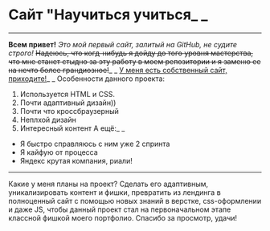 # Сайт "Научиться учиться_  _
--------------------------------------------
__Всем привет!__
 *Это мой первый сайт, залитый на GitHub, не судите строго!*
~~Надеюсь, что когд-нибудь я дойду до того уровня мастерства, что мне станет стыдно за эту работу в моем репозитории и я заменю ее на нечто более грандиозное!~~_  _
[У меня есть собственный сайт, приходите!](https://webappmaster.ru/)_  _
Особенности данного проекта:
1. Используется HTML и CSS.
2. Почти адаптивный дизайн))
3. Почти что кроссбраузерный
4. Неплхой дизайн
5. Интересный контент
А ещё:_  _
* Я быстро справляюсь с ним уже 2 спринта
* Я кайфую от процесса
* Яндекс крутая компания, риали!
---------------------------------------
Какие у меня планы на проект?
Сделать его адаптивным, уникализировать контент и фишки, превратить из лендинга в полноценный сайт с помощью новых знаний в верстке, css-оформлении и даже JS, чтобы данный проект стал на первоначальном этапе классной фишкой моего портфолио.
Спасибо за просмотр, удачи!
